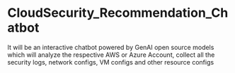 # CloudSecurity_Recommendation_Chatbot
It will be an interactive chatbot powered by GenAI open source models which will analyze the respective AWS or Azure Account, collect all the security logs, network configs, VM configs and other resource configs
